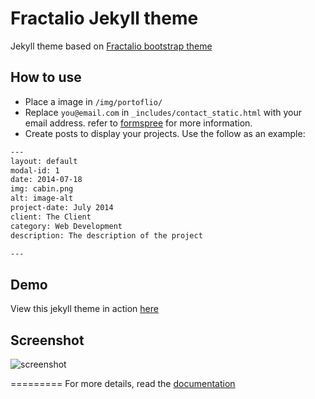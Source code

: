 Fractalio Jekyll theme
=========================

Jekyll theme based on [Fractalio bootstrap theme ](http://startbootstrap.com/templates/freelancer/)

## How to use
 - Place a image in `/img/portoflio/`
 - Replace `you@email.com` in `_includes/contact_static.html` with your email address. refer to [formspree](http://formspree.io/) for more information.
 - Create posts to display your projects. Use the follow as an example:
```txt
---
layout: default
modal-id: 1
date: 2014-07-18
img: cabin.png
alt: image-alt
project-date: July 2014
client: The Client
category: Web Development
description: The description of the project

---
```

## Demo
View this jekyll theme in action [here](https://jeromelachaud.github.io/freelancer-theme)

## Screenshot
![screenshot](https://raw.githubusercontent.com/jeromelachaud/freelancer-theme/master/screenshot.png)

=========
For more details, read the [documentation](http://jekyllrb.com/)
